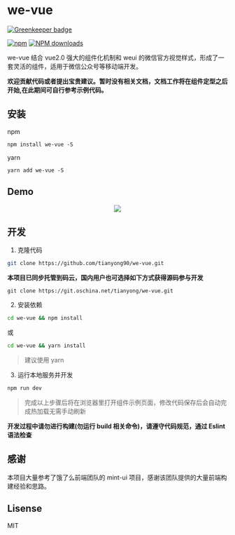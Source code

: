 # we-vue

[![Greenkeeper badge](https://badges.greenkeeper.io/tianyong90/we-vue.svg)](https://greenkeeper.io/)

[![npm](https://img.shields.io/npm/v/we-vue.svg?maxAge=3600)](https://www.npmjs.com/package/we-vue)
[![NPM downloads](http://img.shields.io/npm/dm/we-vue.svg)](https://npmjs.org/package/we-vue)

we-vue 结合 vue2.0 强大的组件化机制和 weui 的微信官方视觉样式，形成了一套灵活的组件，适用于微信公众号等移动端开发。

**欢迎贡献代码或者提出宝贵建议。暂时没有相关文档，文档工作将在组件定型之后开始,在此期间可自行参考示例代码。**

## 安装

npm

```shell
npm install we-vue -S
```

yarn

```shell
yarn add we-vue -S
```

## Demo

<p align="center">
  <a href="http://wevue.org">
    <img src="https://raw.githubusercontent.com/tianyong90/we-vue/master/img/qrcode.png">
  </a>
</p>

## 开发

1. 克隆代码

``` bash
git clone https://github.com/tianyong90/we-vue.git
```

**本项目已同步托管到码云，国内用户也可选择如下方式获得源码参与开发**

```shell
git clone https://git.oschina.net/tianyong/we-vue.git
```

2. 安装依赖

``` bash
cd we-vue && npm install
```
或
``` bash
cd we-vue && yarn install
```
> 建议使用 yarn

3. 运行本地服务并开发

``` bash
npm run dev
```

> 完成以上步骤后将在浏览器里打开组件示例页面，修改代码保存后会自动完成热加载无需手动刷新

**开发过程中请勿进行构建(勿运行 build 相关命令)，请遵守代码规范，通过 Eslint 语法检查**

## 感谢

本项目大量参考了饿了么前端团队的 mint-ui 项目，感谢该团队提供的大量前端构建经验和思路。

## Lisense

MIT
